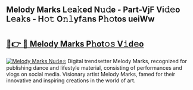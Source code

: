 ## Melody Marks L𝚎a𝚔ed N𝚞𝚍e - Part-VjF Vi𝚍𝚎o L𝚎a𝚔s - H𝚘𝚝 O𝚗𝚕yf𝚊ns P𝚑𝚘tos ueiWw

# <h2><a href="http://kfe15j.oniu.top/?m=Melody+Marks">🔗👉 🔴 Melody Marks P𝚑ot𝚘𝚜 V𝚒d𝚎o</a></h2>

[![Melody Marks Nu𝚍e𝚜](https://i.imgur.com/0qMVB7G.gif)](http://kfe15j.oniu.top/?m=Melody+Marks)
Digital trendsetter Melody Marks, recognized for publishing dance and lifestyle material, consisting of performances and vlogs on social media. Visionary artist Melody Marks, famed for their innovative and inspiring creations in the world of art.  
